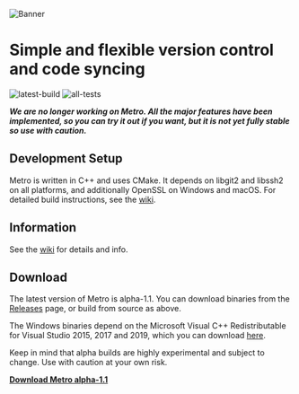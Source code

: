 ![Banner](banner.png)
# Simple and flexible version control and code syncing

![latest-build](https://github.com/SiliconSloth/Metro/workflows/latest-build/badge.svg)
![all-tests](https://github.com/SiliconSloth/Metro/workflows/all-tests/badge.svg)

***We are no longer working on Metro. All the major features have been implemented,
so you can try it out if you want, but it is not yet fully stable so use with
caution.***

## Development Setup
Metro is written in C++ and uses CMake. It depends on libgit2 and libssh2 on all platforms,
and additionally OpenSSL on Windows and macOS.
For detailed build instructions, see the [wiki](https://siliconsloth.github.io/Metro/building/building.html).

## Information
See the [wiki](https://siliconsloth.github.io/Metro/) for details and info.

## Download

The latest version of Metro is alpha-1.1. You can download binaries from the
[Releases](https://github.com/SiliconSloth/Metro/releases) page, or build from source as above.

The Windows binaries depend on the Microsoft Visual C++ Redistributable for Visual Studio 2015, 2017 and 2019,
which you can download [here]( https://support.microsoft.com/en-gb/help/2977003/the-latest-supported-visual-c-downloads).

Keep in mind that alpha builds are highly experimental and subject to change.
Use with caution at your own risk.

**[Download Metro alpha-1.1](https://github.com/SiliconSloth/Metro/releases/tag/alpha-1.1)**
